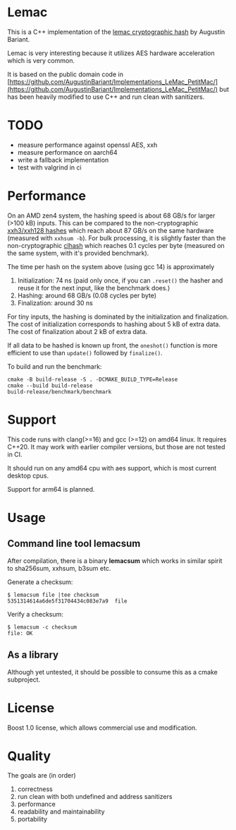 # Lemac

This is a C++ implementation of the [lemac cryptographic hash](https://doi.org/10.46586/tosc.v2024.i2.35-67) by Augustin Bariant.

Lemac is very interesting because it utilizes AES hardware acceleration which is very common.

It is based on the public domain code in [https://github.com/AugustinBariant/Implementations_LeMac_PetitMac/](https://github.com/AugustinBariant/Implementations_LeMac_PetitMac/) but has been heavily modified to use C++ and run clean with sanitizers.

# TODO

  * measure performance against openssl AES, xxh
  * measure performance on aarch64
  * write a fallback implementation
  * test with valgrind in ci

# Performance



On an AMD zen4 system, the hashing speed is about 68 GB/s for larger (>100 kB) inputs. This can be compared to the non-cryptographic [xxh3/xxh128 hashes](https://xxhash.com/) which reach about 87 GB/s on the same hardware (measured with `xxhsum -b`). For bulk processing, it is slightly faster than the non-cryptographic [clhash](https://github.com/simdhash/clhash) which reaches 0.1 cycles per byte (measured on the same system, with it's provided benchmark).

The time per hash on the system above (using gcc 14) is approximately

 1. Initialization: 74 ns (paid only once, if you can `.reset()` the hasher and reuse it for the next input, like the benchmark does.)
 2. Hashing: around 68 GB/s (0.08 cycles per byte)
 3. Finalization: around 30 ns

For tiny inputs, the hashing is dominated by the initialization and finalization. The cost of initialization corresponds to hashing about 5 kB of extra data. The cost of finalization about 2 kB of extra data.

If all data to be hashed is known up front, the `oneshot()` function is more efficient to use than `update()` followed by `finalize()`.

To build and run the benchmark:

    cmake -B build-release -S . -DCMAKE_BUILD_TYPE=Release
    cmake --build build-release
    build-release/benchmark/benchmark

# Support

This code runs with clang(>=16) and gcc (>=12) on amd64 linux. It requires C++20. It may work with earlier compiler versions, but those are not tested in CI.

It should run on any amd64 cpu with aes support, which is most current desktop cpus.

Support for arm64 is planned.

# Usage

## Command line tool lemacsum

After compilation, there is a binary **lemacsum** which works in similar spirit to sha256sum, xxhsum,  b3sum etc.

Generate a checksum:

    $ lemacsum file |tee checksum
    5351314614a6de5f31704434c083e7a9  file

Verify a checksum:

    $ lemacsum -c checksum
    file: OK


## As a library

Although yet untested, it should be possible to consume this as a cmake subproject.

# License

Boost 1.0 license, which allows commercial use and modification.

# Quality

The goals are (in order)

 1. correctness
 2. run clean with both undefined and address sanitizers
 3. performance
 4. readability and maintainability
 5. portability
